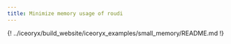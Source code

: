 ```yaml
---
title: Minimize memory usage of roudi
---
```


{! ../iceoryx/build_website/iceoryx_examples/small_memory/README.md !}


